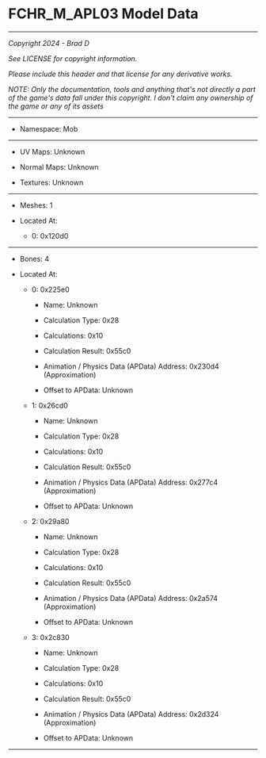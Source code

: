 # FCHR_M_APL03 Model Data

---

*Copyright 2024 - Brad D*

*See LICENSE for copyright information.*

*Please include this header and that license for any derivative works.*

*NOTE: Only the documentation, tools and anything that's not directly a part of the game's data fall under this copyright. I don't claim any ownership of the game or any of its assets*

---

* Namespace: Mob

---

* UV Maps: Unknown

* Normal Maps: Unknown

* Textures: Unknown

---

* Meshes: 1

* Located At:

  * 0: 0x120d0

---

* Bones: 4

* Located At:

  * 0: 0x225e0

    * Name: Unknown

    * Calculation Type: 0x28

    * Calculations: 0x10

    * Calculation Result: 0x55c0

    * Animation / Physics Data (APData) Address: 0x230d4 (Approximation)

    * Offset to APData: Unknown

  * 1: 0x26cd0

    * Name: Unknown

    * Calculation Type: 0x28

    * Calculations: 0x10

    * Calculation Result: 0x55c0

    * Animation / Physics Data (APData) Address: 0x277c4 (Approximation)

    * Offset to APData: Unknown

  * 2: 0x29a80

    * Name: Unknown

    * Calculation Type: 0x28

    * Calculations: 0x10

    * Calculation Result: 0x55c0

    * Animation / Physics Data (APData) Address: 0x2a574 (Approximation)

    * Offset to APData: Unknown

  * 3: 0x2c830

    * Name: Unknown

    * Calculation Type: 0x28

    * Calculations: 0x10

    * Calculation Result: 0x55c0

    * Animation / Physics Data (APData) Address: 0x2d324 (Approximation)

    * Offset to APData: Unknown

---

